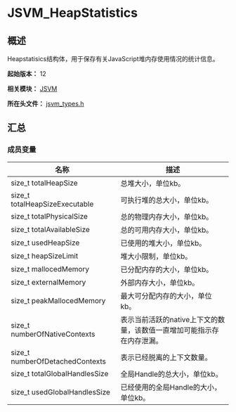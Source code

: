 # JSVM_HeapStatistics
<!--Kit: Common Basic Capability-->
<!--Subsystem: arkcompiler-->
<!--Owner: @yuanxiaogou; @huanghan18; @suyuehhh; @KasonChan; @string_sz; @diking-->
<!--SE: @knightaoko-->
<!--TSE: @test_lzz-->

## 概述

Heapstatisics结构体，用于保存有关JavaScript堆内存使用情况的统计信息。

**起始版本：** 12

**相关模块：** [JSVM](capi-jsvm.md)

**所在头文件：** [jsvm_types.h](capi-jsvm-types-h.md)

## 汇总

### 成员变量

| 名称 | 描述 |
| -- | -- |
| size_t totalHeapSize | 总堆大小，单位kb。 |
| size_t totalHeapSizeExecutable | 可执行堆的总大小，单位kb。 |
| size_t totalPhysicalSize | 总的物理内存大小，单位kb。 |
| size_t totalAvailableSize | 总的可用内存大小，单位kb。 |
| size_t usedHeapSize | 已使用的堆大小，单位kb。 |
| size_t heapSizeLimit | 堆大小限制，单位kb。 |
| size_t mallocedMemory | 已分配内存的大小，单位kb。 |
| size_t externalMemory | 外部内存大小，单位kb。 |
| size_t peakMallocedMemory | 最大可分配内存的大小，单位kb。 |
| size_t numberOfNativeContexts | 表示当前活跃的native上下文的数量，该数值一直增加可能指示存在内存泄漏。 |
| size_t numberOfDetachedContexts | 表示已经脱离的上下文数量。 |
| size_t totalGlobalHandlesSize | 全局Handle的总大小，单位kb。 |
| size_t usedGlobalHandlesSize | 已经使用的全局Handle的大小，单位kb。 |



